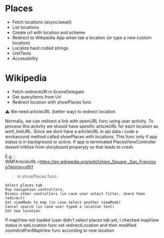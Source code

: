 # Places
- Fetch locations (async/await)
- List locations
- Create url with location and scheme 
- Redirect to Wikipedia App when tab a location (or type a new custom location)
- Localize hard coded strings
- UnitTests
- Accessibility

# Wikipedia
- Fetch redirectURl in SceneDelegate
- Get queryItems from Url
- Redirect location with showPlaces func 

⚠️ We need articleURL (better way) to redirect location 

Normally, we can redirect a link with openURL func using user activity. To process this activity we should have spesific articleURL for each location as wmf_linkURL. Since we dont have a articleURL in api data i code a workaround method called showPlaces with locations. This func only if app status is in background or active. If app is terminated PlacesViewController doesnt initilize from storyboard properyly so that leads to crash.

E.g. : WMFArticleURL=https://en.wikipedia.org/wiki/Union_Square,_San_Francisco?wprov=sfti1

 > In showPlaces func: 

```
Select places tab
Pop navigation controllers,
Dismis other controllers (in case user select filter, share then redirect)
Set viewMode to map (in case select another viewMode)
Cancel search (in case user typed a location text)
Set new location
```
If mapView not loaded (user didn't select places tab yet, I checked mapView status in setLocation func set redirectLocation and then modified zoomAndPanMapView func according to new location





